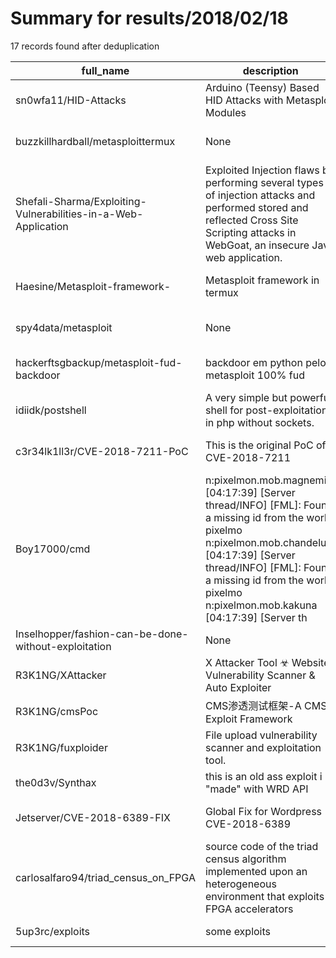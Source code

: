 
# Summary for results/2018/02/18
    
17 records found after deduplication

| full_name | description | html_url | matched_list | matched_count | pushed_at | size | stargazers_count | language | forks_count | vul_ids |
|----------------------------------------------------------------|------------------------------------------------------------------------------------------------------------------------------------------------------------------------------------------------------------------------------------------------------------------|-----------------------------------------------------------------------------------|----------------------------------|-----------------|---------------------------|--------|--------------------|------------|---------------|-------------------|
| sn0wfa11/HID-Attacks | Arduino (Teensy) Based HID Attacks with Metasploit Modules | https://github.com/sn0wfa11/HID-Attacks | ['metasploit module OR payload'] | 1 | 2018-02-18 03:01:12+00:00 | 33 | 11 | C++ | 3 | [] |
| buzzkillhardball/metasploittermux | None | https://github.com/buzzkillhardball/metasploittermux | ['metasploit module OR payload'] | 1 | 2018-02-18 03:59:06+00:00 | 0 | 0 | | 0 | [] |
| Shefali-Sharma/Exploiting-Vulnerabilities-in-a-Web-Application | Exploited Injection flaws by performing several types of injection attacks and performed stored and reflected Cross Site Scripting attacks in WebGoat, an insecure Java web application. | https://github.com/Shefali-Sharma/Exploiting-Vulnerabilities-in-a-Web-Application | ['exploit'] | 1 | 2018-02-18 23:55:46+00:00 | 2083 | 1 | | 1 | [] |
| Haesine/Metasploit-framework- | Metasploit framework in termux | https://github.com/Haesine/Metasploit-framework- | ['metasploit module OR payload'] | 1 | 2018-02-18 20:14:47+00:00 | 0 | 0 | | 0 | [] |
| spy4data/metasploit | None | https://github.com/spy4data/metasploit | ['metasploit module OR payload'] | 1 | 2018-02-18 20:40:40+00:00 | 7 | 0 | Shell | 0 | [] |
| hackerftsgbackup/metasploit-fud-backdoor | backdoor em python pelo metasploit 100% fud | https://github.com/hackerftsgbackup/metasploit-fud-backdoor | ['metasploit module OR payload'] | 1 | 2018-02-18 17:37:48+00:00 | 7 | 4 | Python | 2 | [] |
| idiidk/postshell | A very simple but powerful shell for post-exploitation in php without sockets. | https://github.com/idiidk/postshell | ['exploit'] | 1 | 2018-02-18 17:19:34+00:00 | 15 | 1 | JavaScript | 0 | [] |
| c3r34lk1ll3r/CVE-2018-7211-PoC | This is the original PoC of CVE-2018-7211 | https://github.com/c3r34lk1ll3r/CVE-2018-7211-PoC | ['cve poc', 'cve-2'] | 2 | 2018-02-18 10:53:22+00:00 | 18 | 0 | Python | 1 | ['CVE-2018-7211'] |
| Boy17000/cmd | n:pixelmon.mob.magnemite [04:17:39] [Server thread/INFO] [FML]: Found a missing id from the world pixelmo n:pixelmon.mob.chandelure [04:17:39] [Server thread/INFO] [FML]: Found a missing id from the world pixelmo n:pixelmon.mob.kakuna [04:17:39] [Server th | https://github.com/Boy17000/cmd | ['rce'] | 1 | 2018-02-18 03:30:00+00:00 | 0 | 0 | nan | 0 | [] |
| Inselhopper/fashion-can-be-done-without-exploitation | None | https://github.com/Inselhopper/fashion-can-be-done-without-exploitation | ['exploit'] | 1 | 2018-02-18 18:34:08+00:00 | 158 | 0 | JavaScript | 0 | [] |
| R3K1NG/XAttacker | X Attacker Tool ☣ Website Vulnerability Scanner & Auto Exploiter | https://github.com/R3K1NG/XAttacker | ['exploit'] | 1 | 2018-02-18 01:48:20+00:00 | 119 | 11 | Perl | 7 | [] |
| R3K1NG/cmsPoc | CMS渗透测试框架-A CMS Exploit Framework | https://github.com/R3K1NG/cmsPoc | ['exploit'] | 1 | 2018-02-18 01:44:28+00:00 | 543 | 0 | Python | 2 | [] |
| R3K1NG/fuxploider | File upload vulnerability scanner and exploitation tool. | https://github.com/R3K1NG/fuxploider | ['exploit'] | 1 | 2018-02-18 01:39:09+00:00 | 596 | 0 | Python | 2 | [] |
| the0d3v/Synthax | this is an old ass exploit i "made" with WRD API | https://github.com/the0d3v/Synthax | ['exploit'] | 1 | 2018-02-18 13:13:03+00:00 | 260 | 0 | C# | 0 | [] |
| Jetserver/CVE-2018-6389-FIX | Global Fix for Wordpress CVE-2018-6389 | https://github.com/Jetserver/CVE-2018-6389-FIX | ['cve-2'] | 1 | 2018-02-18 11:40:56+00:00 | 4 | 0 | Shell | 0 | ['CVE-2018-6389'] |
| carlosalfaro94/triad_census_on_FPGA | source code of the triad census algorithm implemented upon an heterogeneous environment that exploits FPGA accelerators | https://github.com/carlosalfaro94/triad_census_on_FPGA | ['exploit'] | 1 | 2018-02-18 16:16:50+00:00 | 6066 | 0 | HTML | 0 | [] |
| 5up3rc/exploits | some exploits | https://github.com/5up3rc/exploits | ['exploit'] | 1 | 2018-02-18 15:38:58+00:00 | 11 | 0 | Python | 0 | [] |
